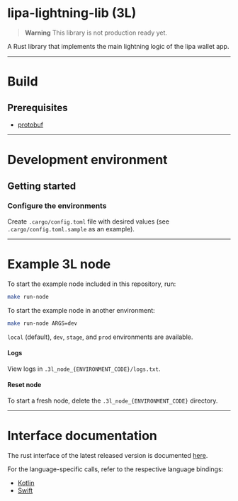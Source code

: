 # lipa-lightning-lib (3L)

> **Warning**
> This library is not production ready yet.

A Rust library that implements the main lightning logic of the lipa wallet app.

***

# Build

## Prerequisites
* [protobuf](https://grpc.io/docs/protoc-installation/)

***
# Development environment

## Getting started

### Configure the environments

Create `.cargo/config.toml` file with desired values (see `.cargo/config.toml.sample` as an example).

***
# Example 3L node

To start the example node included in this repository, run:
```sh
make run-node
```

To start the example node in another environment:
```sh
make run-node ARGS=dev
```
`local` (default), `dev`, `stage`, and `prod` environments are available.

#### Logs
View logs in `.3l_node_{ENVIRONMENT_CODE}/logs.txt`.

#### Reset node
To start a fresh node, delete the `.3l_node_{ENVIRONMENT_CODE}` directory.

***
# Interface documentation
The rust interface of the latest released version is documented [here](https://getlipa.github.io/lipa-lightning-lib/uniffi_lipalightninglib/).

For the language-specific calls, refer to the respective language bindings:
 - [Kotlin](https://github.com/getlipa/lipa-lightning-lib-android)
 - [Swift](https://github.com/getlipa/lipa-lightning-lib-swift)

